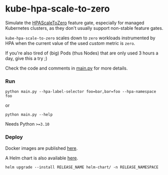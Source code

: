 # kube-hpa-scale-to-zero

Simulate the [HPAScaleToZero](https://kubernetes.io/docs/reference/command-line-tools-reference/feature-gates/) feature gate, especially for managed Kubernetes clusters,
as they don't usually support non-stable feature gates.

`kube-hpa-scale-to-zero` scales down to `zero` workloads instrumented by HPA when the current
value of the used _custom_ metric is `zero`.

If you're also tired of (big) Pods (thus Nodes) that are only used 3 hours a day, give this a try ;)

Check the code and comments in [main.py](./main.py) for more details.

### Run

`python main.py --hpa-label-selector foo=bar,bar=foo --hpa-namespace foo`

or

`python main.py --help`

Needs Python `>=3.10`

### Deploy

Docker images are published [here](https://hub.docker.com/r/machine424/kube-hpa-scale-to-zero).

A Helm chart is also available [here](./helm-chart).

`helm upgrade --install RELEASE_NAME helm-chart/ -n RELEASE_NAMESPACE`
